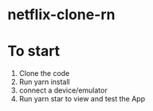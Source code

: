 # netflix-clone-rn


# To start
1. Clone the code
2. Run yarn install
3. connect a device/emulator
4. Run yarn star to view and test the App
